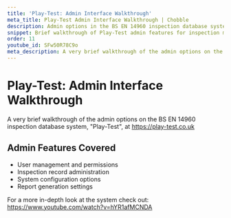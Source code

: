 ```yaml
---
title: 'Play-Test: Admin Interface Walkthrough'
meta_title: Play-Test Admin Interface Walkthrough | Chobble
description: Admin options in the BS EN 14960 inspection database system
snippet: Brief walkthrough of Play-Test admin features for inspection management
order: 11
youtube_id: SFw50R78C9o
meta_description: A very brief walkthrough of the admin options on the BS EN 14960 inspection database system Play-Test
---
```


# Play-Test: Admin Interface Walkthrough

A very brief walkthrough of the admin options on the BS EN 14960 inspection database system, "Play-Test", at https://play-test.co.uk

## Admin Features Covered

- User management and permissions
- Inspection record administration
- System configuration options
- Report generation settings

For a more in-depth look at the system check out: https://www.youtube.com/watch?v=hYR1afMCNDA